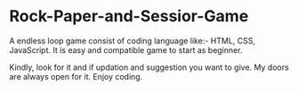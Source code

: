 # Rock-Paper-and-Sessior-Game
A endless loop game consist of coding language 
like:- HTML, CSS, JavaScript.
It is easy and compatible game to start as beginner.

Kindly, look for it and if updation and suggestion you want to give.
My doors are always open for it.
Enjoy coding.
